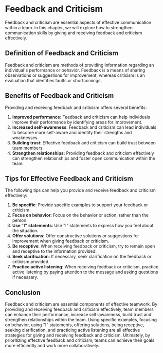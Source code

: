 # Feedback and Criticism

Feedback and criticism are essential aspects of effective communication within a team. In this chapter, we will explore how to strengthen communication skills by giving and receiving feedback and criticism effectively.

## Definition of Feedback and Criticism

Feedback and criticism are methods of providing information regarding an individual's performance or behavior. Feedback is a means of sharing observations or suggestions for improvement, whereas criticism is an evaluation that identifies faults or shortcomings.

## Benefits of Feedback and Criticism

Providing and receiving feedback and criticism offers several benefits:

1. **Improved performance**: Feedback and criticism can help individuals improve their performance by identifying areas for improvement.
2. **Increased self-awareness**: Feedback and criticism can lead individuals to become more self-aware and identify their strengths and weaknesses.
3. **Building trust**: Effective feedback and criticism can build trust between team members.
4. **Strengthen relationships**: Providing feedback and criticism effectively can strengthen relationships and foster open communication within the team.

## Tips for Effective Feedback and Criticism

The following tips can help you provide and receive feedback and criticism effectively:

1. **Be specific**: Provide specific examples to support your feedback or criticism.
2. **Focus on behavior**: Focus on the behavior or action, rather than the person.
3. **Use "I" statements**: Use "I" statements to express how you feel about the situation.
4. **Offer solutions**: Offer constructive solutions or suggestions for improvement when giving feedback or criticism.
5. **Be receptive**: When receiving feedback or criticism, try to remain open and receptive to the information provided.
6. **Seek clarification**: If necessary, seek clarification on the feedback or criticism provided.
7. **Practice active listening**: When receiving feedback or criticism, practice active listening by paying attention to the message and asking questions if necessary.

## Conclusion

Feedback and criticism are essential components of effective teamwork. By providing and receiving feedback and criticism effectively, team members can enhance their performance, increase self-awareness, build trust and strengthen relationships within the team. Using specific examples, focusing on behavior, using "I" statements, offering solutions, being receptive, seeking clarification, and practicing active listening are all effective strategies for giving and receiving feedback and criticism. Ultimately, by prioritizing effective feedback and criticism, teams can achieve their goals more efficiently and work more collaboratively.
